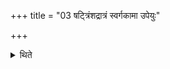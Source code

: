 +++
title = "03 षट्त्रिंशद्रात्रं स्वर्गकामा उपेयुः"

+++

<details><summary>थिते</summary>

षट्त्रिंशद्रात्रं स्वर्गकामा उपेयुः ३
</details>
